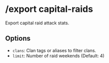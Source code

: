 # /export capital-raids

Export capital raid attack stats.

## Options

- `clans`: Clan tags or aliases to filter clans.
- `limit`: Number of raid weekends (Default: 4)

